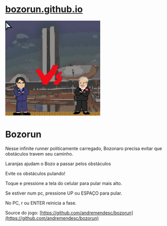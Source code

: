 # [bozorun.github.io](http://bozorun.github.io)
![Tela do site](https://raw.githubusercontent.com/andremendesc/andremendesc.github.io/master/assets/images/screen.png)

# Bozorun

Nesse infinite runner politicamente carregado, Bozonaro precisa evitar que obstáculos travem seu caminho.

Laranjas ajudam o Bozo a passar pelos obstáculos

Evite os obstáculos pulando! 

Toque e pressione a tela do celular para pular mais alto.

Se estiver num pc, pressione UP ou ESPAÇO para pular.

No PC, r ou ENTER reinicia a fase.

Source do jogo: [https://github.com/andremendesc/bozorun](https://github.com/andremendesc/bozorun)
